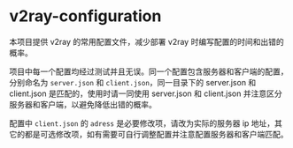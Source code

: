# v2ray-configuration
本项目提供 v2ray 的常用配置文件，减少部署 v2ray 时编写配置的时间和出错的概率。

项目中每一个配置均经过测试并且无误。同一个配置包含服务器和客户端的配置，分别命名为 `server.json` 和 `client.json`，同一目录下的 server.json 和 client.json 是匹配的，使用时请一同使用 server.json 和 client.json 并注意区分服务器和客户端，以避免降低出错的概率。

配置中 `client.json` 的 `adress` 是必要修改项，请改为实际的服务器 ip 地址，其它的都是可选修改项，如有需要可自行调整配置并注意配置服务器和客户端匹配。
